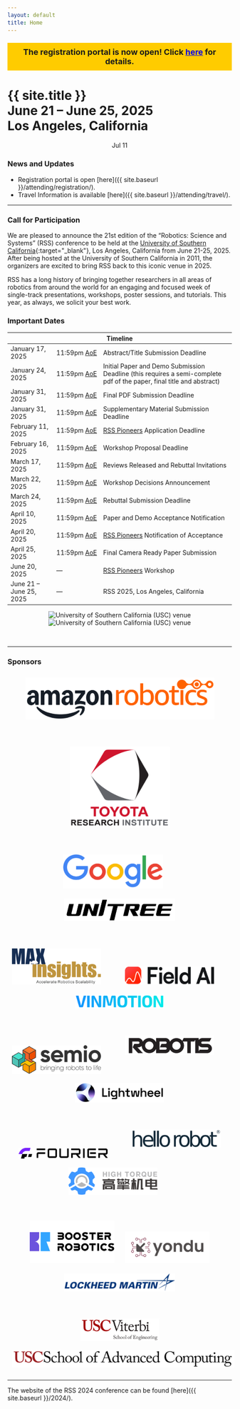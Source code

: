 ```yaml
---
layout: default
title: Home
---
```

<div style="margin-top: 20px; background-color: #ffcc00; padding: 10px; text-align: center; font-weight: bold; font-size: 18px;">
  The registration portal is now open! Click <a href="{{ site.baseurl }}/attending/registration/" style="color: #0000EE; text-decoration: underline;">here</a> for details.
</div>



<h1 class="page-title">{{ site.title }}<br>
June 21 &ndash; June 25, 2025<br>Los Angeles, California</h1>

<div id="dayselector" style="width: 100%; text-align: center; justify-content: center; display: inline-flex;">
  <div class="daybutton" link="nMLoZbxWnpY">Jul 11</div>
</div>

<!-- ### Important Announcements

**Announcement 1:** In response to the recent wildfires in Los Angeles, we have made adjustments to the RSS 2025 submission timeline, to show our support to the LA community who is going to generously host us this June. While the abstract/title submission (January 17) and the initial paper submission (January 24) deadlines remain unchanged, the authors will be able to continue updating the pdf of their paper until January 31, 2025 (which is also the supplementary material deadline). For more details, read our [full announcement](/updates/la-wildfires/).

**Announcement 2:** Submitting an abstract (by the January 17 deadline) or a semi-complete paper (by the January 24 deadline) for a paper that is currently under submission to another conference (e.g. ICRA, ICLR, CVPR) is still considered a double submission and is forbidden by RSS rules. However, if the paper has substantial innovation with respect to the paper that is already in submission (i.e., it would qualify as a different and novel paper and you would not withdraw it even if the paper under review is accepted), you should feel free to submit it to RSS. -->

### News and Updates

- Registration portal is open [here]({{ site.baseurl }}/attending/registration/).
- Travel Information is available [here]({{ site.baseurl }}/attending/travel/).

---

### Call for Participation

We are pleased to announce the 21st edition of the “Robotics: Science and Systems” (RSS) conference to be held at the [University of Southern California](https://www.usc.edu/){:target="_blank"}, Los Angeles, California from June 21-25, 2025. 
After being hosted at the University of Southern California in 2011, the organizers are excited to bring RSS back to this iconic venue in 2025.

RSS has a long history of bringing together researchers in all areas of robotics from around the world for an engaging and focused week of single-track presentations, workshops, poster sessions, and tutorials. This year, as always, we solicit your best work.

### Important Dates

<style>
  .nowrap {
    white-space: nowrap;
  }
  .wrap {
    white-space: normal;
  }
</style>

<table class="table">
    <thead>
      <tr>
        <th colspan="3">Timeline</th>
      </tr>
    </thead>
    <tbody>
      <tr>
        <td>January 17, 2025</td>
        <td class="nowrap">11:59pm <a href="https://time.is/Anywhere_on_Earth">AoE</a></td>
        <td class="wrap">Abstract/Title Submission Deadline</td>
      </tr>
      <tr>
        <td>January 24, 2025</td>
        <td class="nowrap">11:59pm <a href="https://time.is/Anywhere_on_Earth">AoE</a></td>
        <td class="wrap">Initial Paper and Demo Submission Deadline (this requires a semi-complete pdf of the paper, final title and abstract)</td>
      </tr>
      <tr>
        <td>January 31, 2025</td>
        <td class="nowrap">11:59pm <a href="https://time.is/Anywhere_on_Earth">AoE</a></td>
        <td class="wrap">Final PDF Submission Deadline</td>
      </tr>
      <tr>
        <td>January 31, 2025</td>
        <td class="nowrap">11:59pm <a href="https://time.is/Anywhere_on_Earth">AoE</a></td>
        <td class="wrap">Supplementary Material Submission Deadline</td>
      </tr>
      <tr>
        <td>February 11, 2025</td>
        <td class="nowrap">11:59pm <a href="https://time.is/Anywhere_on_Earth">AoE</a></td>
        <td class="wrap"><a href="https://sites.google.com/view/rsspioneers2025/" target="_blank">RSS Pioneers</a> Application Deadline</td>
      </tr>
      <tr>
        <td>February 16, 2025</td>
        <td class="nowrap">11:59pm <a href="https://time.is/Anywhere_on_Earth">AoE</a></td>
        <td class="wrap">Workshop Proposal Deadline</td>
      </tr>
      <tr>
        <td>March 17, 2025</td>
        <td class="nowrap">11:59pm <a href="https://time.is/Anywhere_on_Earth">AoE</a></td>
        <td class="wrap">Reviews Released and Rebuttal Invitations</td>
      </tr>
      <tr>
        <td>March 22, 2025</td>
        <td class="nowrap">11:59pm <a href="https://time.is/Anywhere_on_Earth">AoE</a></td>
        <td class="wrap">Workshop Decisions Announcement</td>
      </tr>
      <tr>
        <td>March 24, 2025</td>
        <td class="nowrap">11:59pm <a href="https://time.is/Anywhere_on_Earth">AoE</a></td>
        <td class="wrap">Rebuttal Submission Deadline</td>
      </tr>
      <tr>
        <td>April 10, 2025</td>
        <td class="nowrap">11:59pm <a href="https://time.is/Anywhere_on_Earth">AoE</a></td>
        <td class="wrap">Paper and Demo Acceptance Notification</td>
      </tr>
      <tr>
        <td>April 20, 2025</td>
        <td class="nowrap">11:59pm <a href="https://time.is/Anywhere_on_Earth">AoE</a></td>
        <td class="wrap"><a href="https://sites.google.com/view/rsspioneers2025/" target="_blank">RSS Pioneers</a> Notification of Acceptance</td>
      </tr>
      <tr>
        <td>April 25, 2025</td>
        <td class="nowrap">11:59pm <a href="https://time.is/Anywhere_on_Earth">AoE</a></td>
        <td class="wrap">Final Camera Ready Paper Submission</td>
      </tr>
      <tr>
        <td>June 20, 2025</td>
        <td>—</td>
        <td class="wrap"><a href="https://sites.google.com/view/rsspioneers2025/" target="_blank">RSS Pioneers</a> Workshop</td>
      </tr>
      <tr>
        <td>June 21 &ndash; June 25, 2025</td>
        <td>—</td>
        <td class="wrap">RSS 2025, Los Angeles, California</td>
      </tr>
    </tbody>
</table>

<p class="img-container" style="text-align: center;">
  <img src="{{ site.baseurl }}/images/rss2025_usc1.jpg" alt="University of Southern California (USC) venue" class="img-responsive img-same-height" />
  <img src="{{ site.baseurl }}/images/rss2025_usc2.jpg" alt="University of Southern California (USC) venue" class="img-responsive img-same-height" />
</p>

<br/>

---

<h3 id="sponsors">Sponsors</h3>

<!-- Row 1 -->
<p style="text-align: center;">
  <img alt="Amazon Robotics" src="images/sponsors2025/1_amazon_robotics.png"
       style="height: auto; width: auto; max-width: 425px; margin: 10px;" />
</p>

<!-- Row 2 -->
<div style="height: 10px;"></div>
<p style="text-align: center;">
  <img alt="Toyota Research Institute" src="images/sponsors2025/2_tri.png"
       style="height: auto; width: auto; max-width: 225px; margin: 10px;" />
</p>

<!-- Row 3 -->
<div style="height: 10px;"></div>
<p style="text-align: center;">
  <img alt="Google" src="images/sponsors2025/3a_google.png"
       style="height: auto; width: auto; max-width: 225px; margin: 10px; margin-right: 40px;" />
  <img alt="Unitree" src="images/sponsors2025/3b_unitree.png"
       style="height: auto; width: auto; max-width: 250px; margin: 10px;" />
</p>

<!-- Row 4 -->
<div style="height: 10px;"></div>
<p style="text-align: center;">
  <img alt="MaxInsights" src="images/sponsors2025/4a_maxinsights.png"
       style="height: auto; width: auto; max-width: 200px; margin: 10px; margin-right: 40px;" />
  <img alt="Field AI" src="images/sponsors2025/4b_fieldai.png"
       style="height: auto; width: auto; max-width: 200px; margin: 10px; margin-right: 40px;" />
  <img alt="Vinmotion" src="images/sponsors2025/4c_vinmotion.png"
       style="height: auto; width: auto; max-width: 200px; margin: 10px;" />
</p>

<!-- Row 5 -->
<div style="height: 10px;"></div>
<p style="text-align: center;">
  <img alt="Semio" src="images/sponsors2025/5a_semio.png"
       style="height: auto; width: auto; max-width: 200px; margin: 10px; margin-right: 40px; vertical-align: -42px;" />
  <img alt="Robotis" src="images/sponsors2025/5b_robotis.png"
       style="height: auto; width: auto; max-width: 200px; margin: 10px; margin-right: 40px;" />
  <img alt="Lightwheel Robotics" src="images/sponsors2025/5c_lightwheel.png"
       style="height: auto; width: auto; max-width: 200px; margin: 10px;" />
</p>

<!-- Row 6 -->
<div style="height: 10px;"></div>
<p style="text-align: center;">
  <img alt="Fourier Intelligence" src="images/sponsors2025/6a_fourier.png"
       style="height: auto; width: auto; max-width: 200px; margin: 10px; margin-right: 40px; vertical-align: -25px;" />
  <img alt="Hello Robot" src="images/sponsors2025/6b_hellorobot.png"
       style="height: auto; width: auto; max-width: 200px; margin: 10px;" />
  <img alt="High Torque" src="images/sponsors2025/6c_high_torque.jpg"
       style="height: auto; width: auto; max-width: 200px; margin: 10px; margin-right: 40px; vertical-align: -25px;" />
</p>

<!-- Row 7 -->
<div style="height: 10px;"></div>
<p style="text-align: center;">
  <img alt="Booster" src="images/sponsors2025/7a_booster_robotics.png"
       style="height: auto; width: auto; max-width: 190px; margin: 10px;" />
  <img alt="Yondu" src="images/sponsors2025/7b_yondu.png"
       style="height: auto; width: auto; max-width: 190px; margin: 10px;" />
  <img alt="Lockheed Martin" src="images/sponsors2025/7c_lockheed.png"
       style="height: auto; width: auto; max-width: 250px; margin: 10px;" />
</p>


<!-- Row 8 -->
<div style="height: 10px;"></div>
<p style="text-align: center;">
  <img alt="USC Engineering" src="images/sponsors2025/8a_usc_engineering.png"
       style="height: auto; width: auto; max-width: 177px; margin: 10px; vertical-align: -37px;" />
  <img alt="USC Computing" src="images/sponsors2025/8b_usc_computing.png"
       style="height: auto; width: auto; max-width: 500px; margin: 10px;" />
</p>

---
The website of the RSS 2024 conference can be found [here]({{ site.baseurl }}/2024/).

<br/>
<br/>
<br/>
<br/>
<br/>
